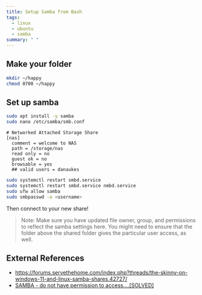 ```yaml
---
title: Setup Samba from Bash
tags: 
  - linux
  - ubuntu
  - samba
summary: " "
---
```


## Make your folder

```bash
mkdir ~/happy
chmod 0700 ~/happy
```

## Set up samba

```bash
sudo apt install -y samba
sudo nano /etc/samba/smb.conf
```

```
# Networked Attached Storage Share
[nas]
  comment = welcome to NAS
  path = /storage/nas
  read only = no
  guest ok = no
  browsable = yes
  ## valid users = danaukes
```

```bash
sudo systemctl restart smbd.service 
sudo systemctl restart smbd.service nmbd.service
sudo ufw allow samba
sudo smbpasswd -a <username>
```

Then connect to your new share!

> Note: Make sure you have updated file owner, group, and permissions to reflect the samba settings here.  You might need to ensure that the folder above the shared folder gives the particular user access, as well.

## External References

* <https://forums.servethehome.com/index.php?threads/the-skinny-on-windows-11-and-linux-samba-shares.42727/>
* [SAMBA - do not have permission to access....[SOLVED]](https://forums.linuxmint.com/viewtopic.php?t=245005)
